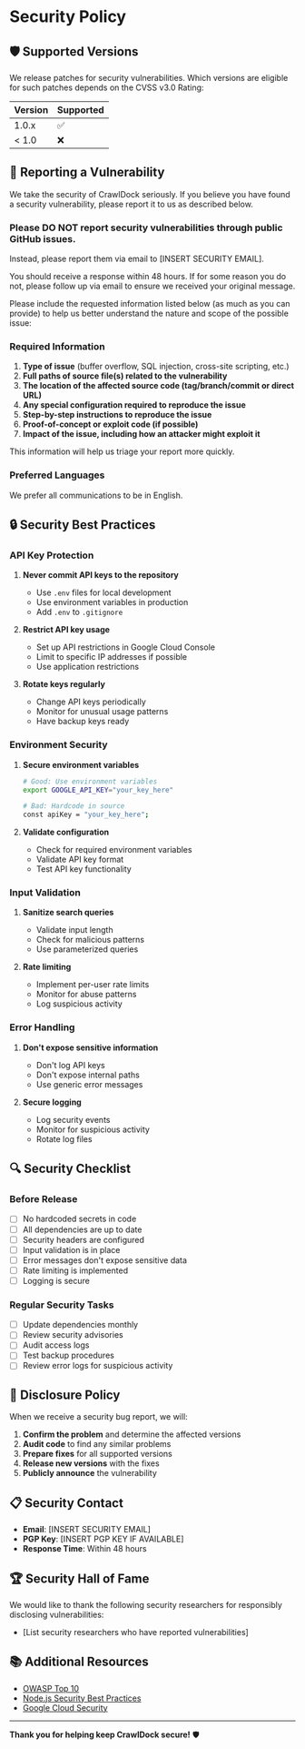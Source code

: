 # Security Policy

## 🛡️ **Supported Versions**

We release patches for security vulnerabilities. Which versions are eligible for such patches depends on the CVSS v3.0 Rating:

| Version | Supported          |
| ------- | ------------------ |
| 1.0.x   | :white_check_mark: |
| < 1.0   | :x:                |

## 🚨 **Reporting a Vulnerability**

We take the security of CrawlDock seriously. If you believe you have found a security vulnerability, please report it to us as described below.

### **Please DO NOT report security vulnerabilities through public GitHub issues.**

Instead, please report them via email to [INSERT SECURITY EMAIL].

You should receive a response within 48 hours. If for some reason you do not, please follow up via email to ensure we received your original message.

Please include the requested information listed below (as much as you can provide) to help us better understand the nature and scope of the possible issue:

### **Required Information**

1. **Type of issue** (buffer overflow, SQL injection, cross-site scripting, etc.)
2. **Full paths of source file(s) related to the vulnerability**
3. **The location of the affected source code (tag/branch/commit or direct URL)**
4. **Any special configuration required to reproduce the issue**
5. **Step-by-step instructions to reproduce the issue**
6. **Proof-of-concept or exploit code (if possible)**
7. **Impact of the issue, including how an attacker might exploit it**

This information will help us triage your report more quickly.

### **Preferred Languages**

We prefer all communications to be in English.

## 🔒 **Security Best Practices**

### **API Key Protection**

1. **Never commit API keys to the repository**
   - Use `.env` files for local development
   - Use environment variables in production
   - Add `.env` to `.gitignore`

2. **Restrict API key usage**
   - Set up API restrictions in Google Cloud Console
   - Limit to specific IP addresses if possible
   - Use application restrictions

3. **Rotate keys regularly**
   - Change API keys periodically
   - Monitor for unusual usage patterns
   - Have backup keys ready

### **Environment Security**

1. **Secure environment variables**
   ```bash
   # Good: Use environment variables
   export GOOGLE_API_KEY="your_key_here"
   
   # Bad: Hardcode in source
   const apiKey = "your_key_here";
   ```

2. **Validate configuration**
   - Check for required environment variables
   - Validate API key format
   - Test API key functionality

### **Input Validation**

1. **Sanitize search queries**
   - Validate input length
   - Check for malicious patterns
   - Use parameterized queries

2. **Rate limiting**
   - Implement per-user rate limits
   - Monitor for abuse patterns
   - Log suspicious activity

### **Error Handling**

1. **Don't expose sensitive information**
   - Don't log API keys
   - Don't expose internal paths
   - Use generic error messages

2. **Secure logging**
   - Log security events
   - Monitor for suspicious activity
   - Rotate log files

## 🔍 **Security Checklist**

### **Before Release**
- [ ] No hardcoded secrets in code
- [ ] All dependencies are up to date
- [ ] Security headers are configured
- [ ] Input validation is in place
- [ ] Error messages don't expose sensitive data
- [ ] Rate limiting is implemented
- [ ] Logging is secure

### **Regular Security Tasks**
- [ ] Update dependencies monthly
- [ ] Review security advisories
- [ ] Audit access logs
- [ ] Test backup procedures
- [ ] Review error logs for suspicious activity

## 🚀 **Disclosure Policy**

When we receive a security bug report, we will:

1. **Confirm the problem** and determine the affected versions
2. **Audit code** to find any similar problems
3. **Prepare fixes** for all supported versions
4. **Release new versions** with the fixes
5. **Publicly announce** the vulnerability

## 📋 **Security Contact**

- **Email**: [INSERT SECURITY EMAIL]
- **PGP Key**: [INSERT PGP KEY IF AVAILABLE]
- **Response Time**: Within 48 hours

## 🏆 **Security Hall of Fame**

We would like to thank the following security researchers for responsibly disclosing vulnerabilities:

- [List security researchers who have reported vulnerabilities]

## 📚 **Additional Resources**

- [OWASP Top 10](https://owasp.org/www-project-top-ten/)
- [Node.js Security Best Practices](https://nodejs.org/en/docs/guides/security/)
- [Google Cloud Security](https://cloud.google.com/security)

---

**Thank you for helping keep CrawlDock secure!** 🛡️ 